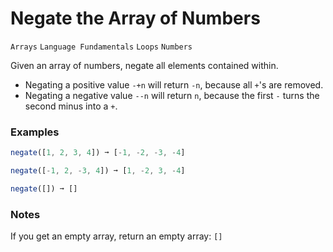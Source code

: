 # Negate the Array of Numbers

`Arrays` `Language Fundamentals` `Loops` `Numbers`

Given an array of numbers, negate all elements contained within.

- Negating a positive value `-+n` will return `-n`, because all `+`'s are removed.
- Negating a negative value `--n` will return `n`, because the first `-` turns the second minus into a `+`.

### Examples

```js
negate([1, 2, 3, 4]) ➞ [-1, -2, -3, -4]

negate([-1, 2, -3, 4]) ➞ [1, -2, 3, -4]

negate([]) ➞ []
```

### Notes

If you get an empty array, return an empty array: `[]`
